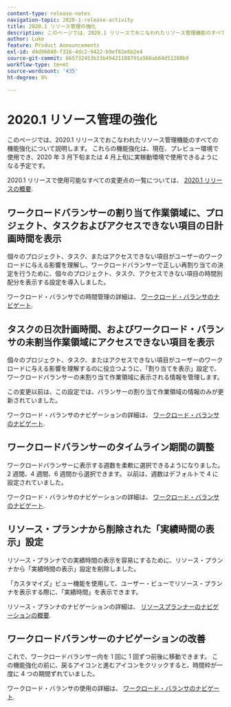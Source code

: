 ```yaml
---
content-type: release-notes
navigation-topic: 2020-1-release-activity
title: 2020.1 リソース管理の強化
description: このページでは、2020.1 リリースでおこなわれたリソース管理機能のすべての機能強化について説明します。 これらの機能強化は、現在、プレビュー環境で使用でき、2020 年 3 月下旬または 4 月上旬に実稼動環境で使用できるようになる予定です。
author: Luke
feature: Product Announcements
exl-id: d4d96040-f316-4dc2-9422-b9ef82e6b2e4
source-git-commit: 665732453b33b49421108791a560ab84d51280b9
workflow-type: tm+mt
source-wordcount: '435'
ht-degree: 0%

---
```


# 2020.1 リソース管理の強化

このページでは、2020.1 リリースでおこなわれたリソース管理機能のすべての機能強化について説明します。 これらの機能強化は、現在、プレビュー環境で使用でき、2020 年 3 月下旬または 4 月上旬に実稼動環境で使用できるようになる予定です。

2020.1 リリースで使用可能なすべての変更点の一覧については、 [2020.1 リリースの概要](../../../product-announcements/product-releases/2020.1-release-activity/2020.1-release-overview.md).

## ワークロードバランサーの割り当て作業領域に、プロジェクト、タスクおよびアクセスできない項目の日計画時間を表示

個々のプロジェクト、タスク、またはアクセスできない項目がユーザーのワークロードに与える影響を理解し、ワークロードバランサーで正しい再割り当ての決定を行うために、個々のプロジェクト、タスク、アクセスできない項目の時間別配分を表示する設定を導入しました。

ワークロード・バランサでの時間管理の詳細は、 [ワークロード・バランサのナビゲート](../../../resource-mgmt/workload-balancer/navigate-the-workload-balancer.md).

## タスクの日次計画時間、およびワークロード・バランサの未割当作業領域にアクセスできない項目を表示

個々のプロジェクト、タスク、またはアクセスできない項目がユーザーのワークロードに与える影響を理解するのに役立つように、「割り当てを表示」設定で、ワークロードバランサーの未割り当て作業領域に表示される情報を管理します。

この変更以前は、この設定では、バランサーの割り当て作業領域の情報のみが更新されていました。

ワークロード・バランサのナビゲーションの詳細は、 [ワークロード・バランサのナビゲート](../../../resource-mgmt/workload-balancer/navigate-the-workload-balancer.md).

## ワークロードバランサーのタイムライン期間の調整

ワークロードバランサーに表示する週数を柔軟に選択できるようになりました。2 週間、4 週間、6 週間から選択できます。 以前は、週数はデフォルトで 4 に設定されていました。

ワークロード・バランサのナビゲーションの詳細は、 [ワークロード・バランサのナビゲート](../../../resource-mgmt/workload-balancer/navigate-the-workload-balancer.md).

## リソース・プランナから削除された「実績時間の表示」設定

リソース・プランナでの実績時間の表示を容易にするために、リソース・プランナから「実績時間の表示」設定を削除しました。

「カスタマイズ」ビュー機能を使用して、ユーザー・ビューでリソース・プランナを表示する際に、「実績時間」を表示できます。

リソース・プランナのナビゲーションの詳細は、 [リソースプランナーのナビゲーションの概要](../../../resource-mgmt/resource-planning/resource-planner-navigation.md).

## ワークロードバランサーのナビゲーションの改善

これで、ワークロードバランサー内を 1 回に 1 回ずつ前後に移動できます。 この機能強化の前に、戻るアイコンと進むアイコンをクリックすると、時間枠が一度に 4 つの期間ずれていました。

ワークロード・バランサの使用の詳細は、 [ワークロード・バランサのナビゲート](../../../resource-mgmt/workload-balancer/navigate-the-workload-balancer.md).
